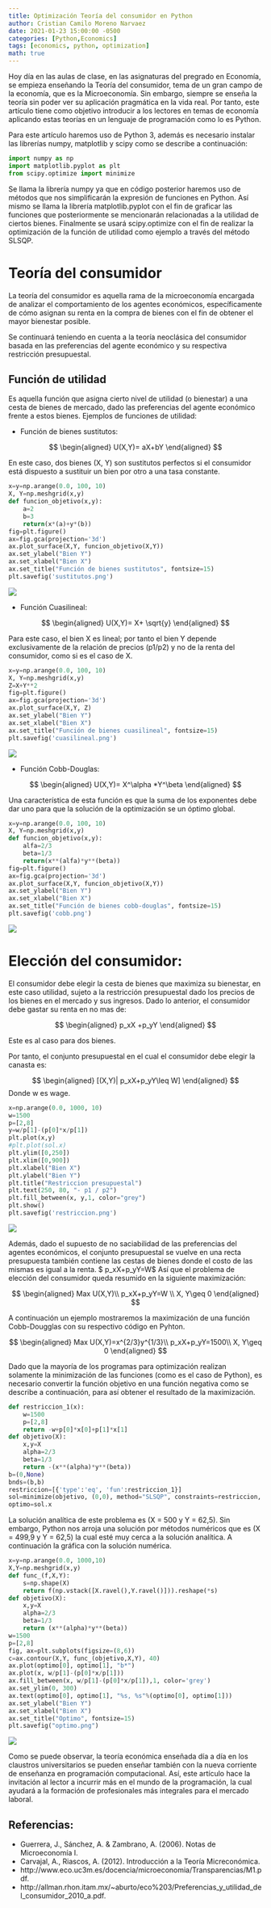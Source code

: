 ```yaml
---
title: Optimización Teoría del consumidor en Python
author: Cristian Camilo Moreno Narvaez
date: 2021-01-23 15:00:00 -0500
categories: [Python,Economics]
tags: [economics, python, optimization]
math: true
---
```


Hoy día en las aulas de clase, en las asignaturas del pregrado en Economía, se empieza enseñando la Teoría del consumidor, tema de un gran campo de la economía, que es la Microeconomía. Sin embargo, siempre se enseña la teoría sin poder ver su aplicación pragmática en la vida real. Por tanto, este artículo tiene como objetivo introducir a los lectores en temas de economía aplicando estas teorías en un lenguaje de programación como lo es Python.

Para este artículo haremos uso de Python 3, además es necesario instalar las librerías numpy, matplotlib y scipy como se describe a continuación:

```python
import numpy as np
import matplotlib.pyplot as plt
from scipy.optimize import minimize
```

Se llama la librería numpy ya que en código posterior haremos uso de métodos que nos simplificarán la expresión de funciones en Python. Así mismo se llama la librería matplotlib.pyplot con el fin de graficar las funciones que posteriormente se mencionarán relacionadas a la utilidad de ciertos bienes. Finalmente se usará scipy.optimize con el fin de realizar la optimización de la función de utilidad como ejemplo a través del método SLSQP.

# Teoría del consumidor

La teoría del consumidor es aquella rama de la microeconomía encargada de analizar el comportamiento de los agentes económicos, específicamente de cómo asignan su renta en la compra de bienes con el fin de obtener el mayor bienestar posible.

Se continuará teniendo en cuenta a la teoría neoclásica del consumidor basada en las preferencias del agente económico y su respectiva restricción presupuestal.

## Función de utilidad

Es aquella función que asigna cierto nivel de utilidad (o bienestar) a una cesta de bienes de mercado, dado las preferencias del agente económico frente a estos bienes.
Ejemplos de funciones de utilidad:

* Función  de bienes sustitutos:

$$
\begin{aligned}
U(X,Y)= aX+bY
\end{aligned}
$$

En este caso, dos bienes (X, Y) son sustitutos perfectos si el consumidor está dispuesto a sustituir un bien por otro a una tasa constante.

```python
x=y=np.arange(0.0, 100, 10)
X, Y=np.meshgrid(x,y)
def funcion_objetivo(x,y):
    a=2
    b=3
    return(x*(a)+y*(b))
fig=plt.figure()
ax=fig.gca(projection='3d')
ax.plot_surface(X,Y, funcion_objetivo(X,Y))
ax.set_ylabel("Bien Y")
ax.set_xlabel("Bien X")
ax.set_title("Función de bienes sustitutos", fontsize=15)
plt.savefig('sustitutos.png')
```

![ ](/assets/img/2021-01-23-optimizacion_teoria_consumidor/sustitutos.png)

* Función Cuasilineal:

$$
\begin{aligned}
U(X,Y)= X+ \sqrt{y}
\end{aligned}
$$

Para este caso, el bien X es lineal; por tanto el bien Y depende exclusivamente de la relación de precios (p1/p2) y no de la renta del consumidor, como si es el caso de X.

```python
x=y=np.arange(0.0, 100, 10)
X, Y=np.meshgrid(x,y)
Z=X+Y**2
fig=plt.figure()
ax=fig.gca(projection='3d')
ax.plot_surface(X,Y, Z)
ax.set_ylabel("Bien Y")
ax.set_xlabel("Bien X")
ax.set_title("Función de bienes cuasilineal", fontsize=15)
plt.savefig('cuasilineal.png')
```

![ ](/assets/img/2021-01-23-optimizacion_teoria_consumidor/cuasilineal.png)

* Función Cobb-Douglas:

$$
\begin{aligned}
U(X,Y)= X^\alpha *Y^\beta
\end{aligned}
$$

Una característica de esta función es que la suma de los exponentes debe dar uno para que la solución de la optimización se un óptimo global.

```python
x=y=np.arange(0.0, 100, 10)
X, Y=np.meshgrid(x,y)
def funcion_objetivo(x,y):
    alfa=2/3
    beta=1/3
    return(x**(alfa)*y**(beta))
fig=plt.figure()
ax=fig.gca(projection='3d')
ax.plot_surface(X,Y, funcion_objetivo(X,Y))
ax.set_ylabel("Bien Y")
ax.set_xlabel("Bien X")
ax.set_title("Función de bienes cobb-douglas", fontsize=15)
plt.savefig('cobb.png')
```

![ ](/assets/img/2021-01-23-optimizacion_teoria_consumidor/cobb.png)

# Elección del consumidor:
El consumidor debe elegir la cesta de bienes que maximiza su bienestar, en este caso utilidad,  sujeto a  la restricción  presupuestal  dado  los precios de los bienes en el mercado y sus ingresos.
Dado lo anterior, el consumidor debe gastar su renta en no mas de:

$$
\begin{aligned}
p_xX +p_yY
\end{aligned}
$$

Este es al caso para dos bienes.

Por tanto, el conjunto presupuestal en el cual el consumidor debe elegir la canasta es:
  
$$
\begin{aligned}
[(X,Y)| p_xX+p_yY\leq W]
\end{aligned}
$$
Donde w es wage.

```python
x=np.arange(0.0, 1000, 10)
w=1500
p=[2,8]
y=w/p[1]-(p[0]*x/p[1])
plt.plot(x,y)
#plt.plot(sol.x)
plt.ylim([0,250])
plt.xlim([0,900])
plt.xlabel("Bien X")
plt.ylabel("Bien Y")
plt.title("Restriccion presupuestal")
plt.text(250, 80, "- p1 / p2")
plt.fill_between(x, y,1, color="grey")
plt.show()
plt.savefig('restriccion.png')
```

![ ](/assets/img/2021-01-23-optimizacion_teoria_consumidor/restriccion.png)

Además, dado el supuesto de no saciabilidad de las preferencias del agentes económicos, el  conjunto  presupuestal se vuelve en  una recta  presupuesta también contiene las cestas de bienes  donde el costo de las mismas es igual a la renta.
$ p_xX+p_yY=W$
Así que el problema de elección del consumidor queda resumido en la siguiente maximización:

$$
\begin{aligned}
Max U(X,Y)\\
p_xX+p_yY=W \\
X, Y\geq 0
\end{aligned}
$$

A   continuación   un   ejemplo  mostraremos la maximización  de una función Cobb-Dougglas con su respectivo código en Pyhton.

$$
\begin{aligned}
Max U(X,Y)=x^{2/3}y^{1/3}\\
p_xX+p_yY=1500\\
X, Y\geq 0
\end{aligned}
$$

Dado que la mayoría de los programas para optimización realizan solamente la minimización de las funciones (como es el caso de Python), es necesario convertir la función objetivo en una función negativa como se describe a continuación, para así obtener el resultado de la maximización.

```python
def restriccion_1(x):
    w=1500
    p=[2,8]
    return -w+p[0]*x[0]+p[1]*x[1]
def objetivo(X):
    x,y=X
    alpha=2/3
    beta=1/3
    return -(x**(alpha)*y**(beta))
b=(0,None)
bnds=(b,b)
restriccion=[{'type':'eq', 'fun':restriccion_1}]
sol=minimize(objetivo, (0,0), method="SLSQP", constraints=restriccion, bounds=bnds)
optimo=sol.x
```

La solución analítica de este problema es (X = 500 y Y = 62,5). Sin  embargo, Python nos arroja una solución  por métodos numéricos que es (X = 499,9 y Y = 62,5) la cual esté muy cerca a  la solución  analítica.  A  continuación  la gráfica  con la  solución numérica.

```python
x=y=np.arange(0.0, 1000,10)
X,Y=np.meshgrid(x,y)
def func_(f,X,Y):
    s=np.shape(X)
    return f(np.vstack([X.ravel(),Y.ravel()])).reshape(*s)
def objetivo(X):
    x,y=X
    alpha=2/3    
    beta=1/3
    return (x**(alpha)*y**(beta))
w=1500
p=[2,8]
fig, ax=plt.subplots(figsize=(8,6))
c=ax.contour(X,Y, func_(objetivo,X,Y), 40)
ax.plot(optimo[0], optimo[1], "b*")
ax.plot(x, w/p[1]-(p[0]*x/p[1]))
ax.fill_between(x, w/p[1]-(p[0]*x/p[1]),1, color='grey') 
ax.set_ylim(0, 300)
ax.text(optimo[0], optimo[1], "%s, %s"%(optimo[0], optimo[1]))
ax.set_ylabel("Bien Y")
ax.set_xlabel("Bien X")
ax.set_title("Optimo", fontsize=15)
plt.savefig("optimo.png")
```

![ ](/assets/img/2021-01-23-optimizacion_teoria_consumidor/optimo.png)

Como se puede observar, la teoría económica enseñada día a día en los claustros universitarios se pueden enseñar también con la nueva corriente de enseñanza en programación computacional. Así, este artículo hace la invitación al lector a incurrir más en el mundo de la programación, la cual ayudará a la formación de profesionales más integrales para el mercado laboral. 

<!-- wp:heading -->
<h2>Referencias:</h2>
<!-- /wp:heading -->

<!-- wp:list -->
<ul><li>Guerrera, J., Sánchez, A. &amp; Zambrano, A. (2006). Notas de Microeconomía I.</li><li>Carvajal, A., Riascos, A. (2012). Introducción a la Teoría Micreconómica.</li><li>http://www.eco.uc3m.es/docencia/microeconomia/Transparencias/M1.pdf.</li><li>http://allman.rhon.itam.mx/~aburto/eco%203/Preferencias_y_utilidad_del_consumidor_2010_a.pdf.</li></ul>
<!-- /wp:list -->